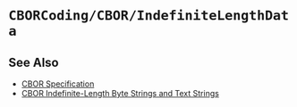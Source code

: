 # ``CBORCoding/CBOR/IndefiniteLengthData``

## See Also

- [CBOR Specification](https://datatracker.ietf.org/doc/html/rfc8949)
- [CBOR Indefinite-Length Byte Strings and Text Strings](https://datatracker.ietf.org/doc/html/rfc8949#section-3.2.3)
